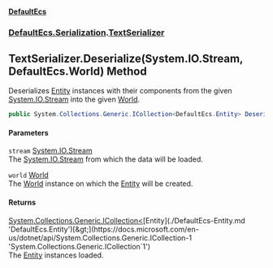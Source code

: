 #### [DefaultEcs](./index.md 'index')
### [DefaultEcs.Serialization](./DefaultEcs-Serialization.md 'DefaultEcs.Serialization').[TextSerializer](./DefaultEcs-Serialization-TextSerializer.md 'DefaultEcs.Serialization.TextSerializer')
## TextSerializer.Deserialize(System.IO.Stream, DefaultEcs.World) Method
Deserializes [Entity](./DefaultEcs-Entity.md 'DefaultEcs.Entity') instances with their components from the given [System.IO.Stream](https://docs.microsoft.com/en-us/dotnet/api/System.IO.Stream 'System.IO.Stream') into the given [World](./DefaultEcs-World.md 'DefaultEcs.World').  
```csharp
public System.Collections.Generic.ICollection<DefaultEcs.Entity> Deserialize(System.IO.Stream stream, DefaultEcs.World world);
```
#### Parameters
<a name='DefaultEcs-Serialization-TextSerializer-Deserialize(System-IO-Stream_DefaultEcs-World)-stream'></a>
`stream` [System.IO.Stream](https://docs.microsoft.com/en-us/dotnet/api/System.IO.Stream 'System.IO.Stream')  
The [System.IO.Stream](https://docs.microsoft.com/en-us/dotnet/api/System.IO.Stream 'System.IO.Stream') from which the data will be loaded.  
  
<a name='DefaultEcs-Serialization-TextSerializer-Deserialize(System-IO-Stream_DefaultEcs-World)-world'></a>
`world` [World](./DefaultEcs-World.md 'DefaultEcs.World')  
The [World](./DefaultEcs-World.md 'DefaultEcs.World') instance on which the [Entity](./DefaultEcs-Entity.md 'DefaultEcs.Entity') will be created.  
  
#### Returns
[System.Collections.Generic.ICollection&lt;](https://docs.microsoft.com/en-us/dotnet/api/System.Collections.Generic.ICollection-1 'System.Collections.Generic.ICollection`1')[Entity](./DefaultEcs-Entity.md 'DefaultEcs.Entity')[&gt;](https://docs.microsoft.com/en-us/dotnet/api/System.Collections.Generic.ICollection-1 'System.Collections.Generic.ICollection`1')  
The [Entity](./DefaultEcs-Entity.md 'DefaultEcs.Entity') instances loaded.  
